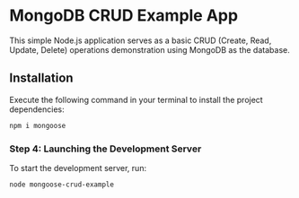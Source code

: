 
# MongoDB CRUD Example App
This simple Node.js application serves as a basic CRUD (Create, Read, Update, Delete) operations demonstration using MongoDB as the database.


## Installation
Execute the following command in your terminal to install the project dependencies:

```sh
npm i mongoose
```

### Step 4: Launching the Development Server

To start the development server, run:

```sh
node mongoose-crud-example
```
